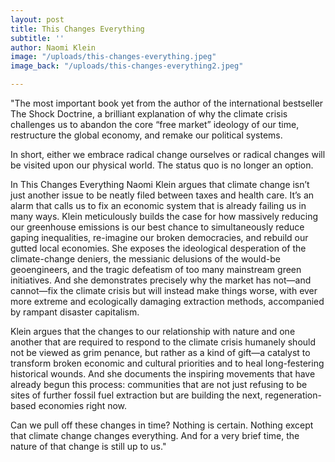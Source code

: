 ```yaml
---
layout: post
title: This Changes Everything
subtitle: ''
author: Naomi Klein
image: "/uploads/this-changes-everything.jpeg"
image_back: "/uploads/this-changes-everything2.jpeg"

---
```

"The most important book yet from the author of the international bestseller The Shock Doctrine, a brilliant explanation of why the climate crisis challenges us to abandon the core “free market” ideology of our time, restructure the global economy, and remake our political systems.  
  
In short, either we embrace radical change ourselves or radical changes will be visited upon our physical world. The status quo is no longer an option.  
  
In This Changes Everything Naomi Klein argues that climate change isn’t just another issue to be neatly filed between taxes and health care. It’s an alarm that calls us to fix an economic system that is already failing us in many ways. Klein meticulously builds the case for how massively reducing our greenhouse emissions is our best chance to simultaneously reduce gaping inequalities, re-imagine our broken democracies, and rebuild our gutted local economies. She exposes the ideological desperation of the climate-change deniers, the messianic delusions of the would-be geoengineers, and the tragic defeatism of too many mainstream green initiatives. And she demonstrates precisely why the market has not—and cannot—fix the climate crisis but will instead make things worse, with ever more extreme and ecologically damaging extraction methods, accompanied by rampant disaster capitalism.  
  
Klein argues that the changes to our relationship with nature and one another that are required to respond to the climate crisis humanely should not be viewed as grim penance, but rather as a kind of gift—a catalyst to transform broken economic and cultural priorities and to heal long-festering historical wounds. And she documents the inspiring movements that have already begun this process: communities that are not just refusing to be sites of further fossil fuel extraction but are building the next, regeneration-based economies right now.  
  
Can we pull off these changes in time? Nothing is certain. Nothing except that climate change changes everything. And for a very brief time, the nature of that change is still up to us."
